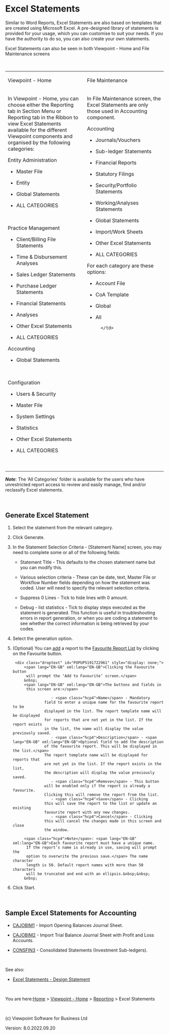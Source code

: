 




# Excel Statements
Similar to Word Reports, Excel Statements are also based on templates 
 that are created using Microsoft Excel. A pre-designed library of statements 
 is provided for your usage, which you can customise to suit your needs. 
 If you have the authority to do so, you can also create your own statements.

Excel Statements can also be seen in both Viewpoint - Home and File 
 Maintenance screens

&nbsp;

<table class="Table1" cellspacing="0px" width="100%">
	<colgroup><col style="width: 50%;">
	<col style="width: 50%;">
	</colgroup><tbody><tr class="t1st">
		<td>

Viewpoint - Home

</td>
		<td>

File Maintenance

</td>
	</tr>
	<tr class="t2Row">
		<td class="t1Col" style="vertical-align: top;">

In Viewpoint 
		 - Home, you can choose either the Reporting tab in Section Menu 
		 or Reporting tab in the Ribbon to view Excel Statements available 
		 for the different Viewpoint components and organised by the following 
		 categories:

		

<span class="hcp2">Entity 
		 Administration</span>

		
			

- Master File

			

- Entity

			

- Global Statements

			

- ALL CATEGORIES

		
		
&nbsp;

		

Practice 
		 Management

		
			

- Client/Billing File Statements

			

- Time &amp; Disbursement Analyses

			

- Sales Ledger Statements

			

- Purchase Ledger Statements

			

- Financial Statements

			

- Analyses

			

- Other Excel Statements

			

- ALL CATEGORIES

		
		
<span class="hcp2">Accounting</span>

		
			

- Global Statements

		
		
&nbsp;

		

Configuration

		
			

- Users &amp; Security

			

- Master File

			

- System Settings

			

- Statistics

			

- Other Excel Statements

			

- ALL CATEGORIES

		
		
&nbsp;

</td>
		<td class="t2Col" style="vertical-align: top;">

In File Maintenance 
		 screen, the Excel Statements are only those used in Accounting 
		 component.

		

Accounting

		
			

- Journals/Vouchers

			

- Sub-ledger Statements

			

- Financial Reports

			

- Statutory Filings

			

- Security/Portfolio Statements

			

- Working/Analyses Statements

			

- Global Statements

			

- Import/Work Sheets

			

- Other Excel Statements

			

- ALL CATEGORIES

		
		
For each category are these options:

		
			

- Account File

			

- CoA Template

			

- Global

			

- All

		</td>
	</tr>
</tbody></table>

<span style="font-weight: bold; font-style: italic;">Note</span>: The 
 ‘All Categories’ folder is available for the users who have unrestricted 
 report access to review and easily manage, find and/or reclassify Excel 
 statements.

&nbsp;
## Generate Excel Statement

	

1. Select the statement from the relevant category.

	

1. Click Generate.

	

1. In the Statement Selection Criteria - [Statement Name] screen, 
    	 you may need to complete some or all of the following fields:
    
    	
        		
        
    - Statement Title - This defaults to the chosen statement 
        		 name but you can modify this.
        
        
        		
    - Various selection criteria - These can be date, text, Master 
        		 File or Workflow Number fields depending on how the statement 
        		 was coded. User will need to specify the relevant selection criteria.
        
        
        		
    - Suppress 0 Lines - Tick to hide lines with 0 amount.
        
        
        		
    - Debug - list statistics - Tick to display steps executed 
        		 as the statement is generated. This function is useful in troubleshooting 
        		 errors in report generation, or when you are coding a statement 
        		 to see whether the correct information is being retrieved by your 
        		 codes.
        
        
        	

	

1. Select the generation option.

	

1. (Optional) You can [add](javascript:TextPopup(this)) 
    	 a report to the [Favourite Report 
    	 List](file:///c:/temp/0457b882-c844-4314-8878-ce1a9c2207bd/input/Favourite_Report_Listing.htm) by clicking on the Favourite button.
    
    	<div class="droptext" id="POPUP5191722961" style="display: none;">
    		<span lang="EN-GB" xml:lang="EN-GB">Clicking the Favourite button 
    		 will prompt the ‘Add to Favourite’ screen.</span>
    		&nbsp;
    		<span lang="EN-GB" xml:lang="EN-GB">The buttons and fields in 
    		 this screen are:</span>
    		
        			    - <span class="hcp4">Name</span> - Mandatory 
        			 field to enter a unique name for the favourite report to be 
        			 displayed in the list. The report template name will be displayed 
        			 for reports that are not yet in the list. If the report exists 
        			 in the list, the name will display the value previously saved.
        			    - <span class="hcp4">Description</span> - <span lang="EN-GB" xml:lang="EN-GB">Optional field to add the description 
        			 of the favourite report. This will be displayed in the list.</span> 
        			 The report template name will be displayed for reports that 
        			 are not yet in the list. If the report exists in the list, 
        			 the description will display the value previously saved.
        			    - <span class="hcp4">Remove</span> - This button 
        			 will be enabled only if the report is already a favourite. 
        			 Clicking this will remove the report from the list.
        			    - <span class="hcp4">Save</span> - Clicking 
        			 this will save the report to the list or update an existing 
        			 favourite report with any new changes.
        			    - <span class="hcp4">Cancel</span> - Clicking 
        			 this will cancel the changes made in this screen and close 
        			 the window.
        		
    		<span class="hcp4">Note</span>: <span lang="EN-GB" xml:lang="EN-GB">Each favourite report must have a unique name. 
    		 If the report’s name is already in use, saving will prompt the 
    		 option to overwrite the previous save.</span> The name character 
    		 length is 50. Default report names with more than 50 characters 
    		 will be truncated and end with an ellipsis.&nbsp;&nbsp;
    		&nbsp;
     </div>

	

1. Click Start.

&nbsp;
## Sample Excel Statements for Accounting

	

- [CAJOBIM1](file:///c:/temp/0457b882-c844-4314-8878-ce1a9c2207bd/Client_Accountant/CAJOBIM1_-_Import_Opening_Balances_Journal_Sheet.htm) 
    	 - Import Opening Balances Journal Sheet.

	

- [CAJOBIM2](file:///c:/temp/0457b882-c844-4314-8878-ce1a9c2207bd/Client_Accountant/CAJOBIM2_-_Import_Trial_Balance_Journal_Sheet.htm) 
    	 - Import Trial Balance Journal Sheet with Profit and Loss Accounts.

	

- [CONSFIN3](file:///c:/temp/0457b882-c844-4314-8878-ce1a9c2207bd/Client_Accountant/CONSFIN3.htm) - Consolidated 
    	 Statements (Investment Sub-ledgers).

&nbsp;

See also:

	

- [Excel Statements 
    	 - Design Statement](file:///c:/temp/0457b882-c844-4314-8878-ce1a9c2207bd/input/Excel_Statements_-_Design_Statement.htm)


 
&nbsp;

You are here:[Home](file:///c:/temp/0457b882-c844-4314-8878-ce1a9c2207bd/input/Copyright_Notice.htm) &gt; [Viewpoint - Home](file:///c:/temp/0457b882-c844-4314-8878-ce1a9c2207bd/input/Overview.htm) &gt; [Reporting](file:///c:/temp/0457b882-c844-4314-8878-ce1a9c2207bd/input/Reporting.htm) &gt; Excel Statements
 
&nbsp;
 
(c) Viewpoint Software for 
 Business Ltd
 
Version: 8.0.2022.09.20




